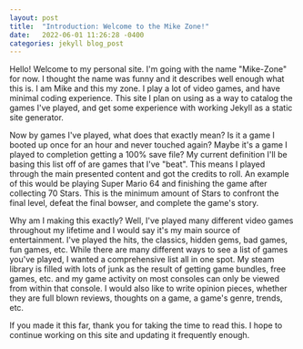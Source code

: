 ```yaml
---
layout: post
title:  "Introduction: Welcome to the Mike Zone!"
date:   2022-06-01 11:26:28 -0400
categories: jekyll blog_post
---
```

Hello! Welcome to my personal site. I'm going with the name "Mike-Zone" for now. I thought the name was funny and it describes well enough what this is. I am Mike and this my zone. I play a lot of video games, and have minimal coding experience. This site I plan on using as a way to catalog the games I've played, and get some experience with working Jekyll as a static site generator. 

Now by games I've played, what does that exactly mean? Is it a game I booted up once for an hour and never touched again? Maybe it's a game I played to completion getting a 100% save file? My current definition I'll be basing this list off of are games that I've "beat". This means I played through the main presented content and got the credits to roll. An example of this would be playing Super Mario 64 and finishing the game after collecting 70 Stars. This is the minimum amount of Stars to confront the final level, defeat the final bowser, and complete the game's story. 

Why am I making this exactly? Well, I've played many different video games throughout my lifetime and I would say it's my main source of entertainment. I've played the hits, the classics, hidden gems, bad games, fun games, etc. While there are many different ways to see a list of games you've played, I wanted a comprehensive list all in one spot. My steam library is filled with lots of junk as the result of getting game bundles, free games, etc. and my game activity on most consoles can only be viewed from within that console. I would also like to write opinion pieces, whether they are full blown reviews, thoughts on a game, a game's genre, trends, etc. 

If you made it this far, thank you for taking the time to read this. I hope to continue working on this site and updating it frequently enough.
